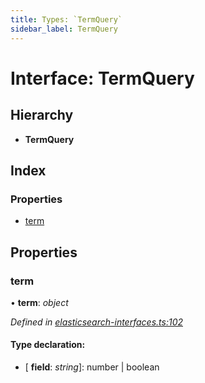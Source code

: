 ```yaml
---
title: Types: `TermQuery`
sidebar_label: TermQuery
---
```


# Interface: TermQuery

## Hierarchy

* **TermQuery**

## Index

### Properties

* [term](termquery.md#term)

## Properties

###  term

• **term**: *object*

*Defined in [elasticsearch-interfaces.ts:102](https://github.com/terascope/teraslice/blob/f95bb5556/packages/types/src/elasticsearch-interfaces.ts#L102)*

#### Type declaration:

* \[ **field**: *string*\]: number | boolean

